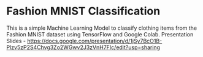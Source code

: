 # Fashion MNIST Classification
This is a simple Machine Learning Model to classify clothing items from the Fashion MNIST dataset using TensorFlow and Google Colab.
Presentation Slides - https://docs.google.com/presentation/d/1jSy7BcO1B-Plzv5zP2S4Chvg3Zo2WGwv2J3zVnH7FIc/edit?usp=sharing 
